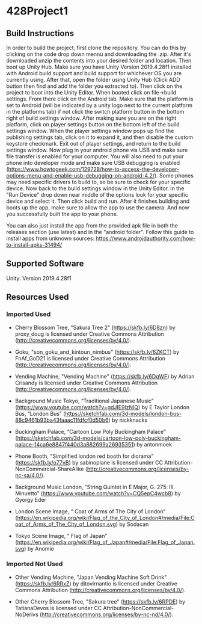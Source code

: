# 428Project1

## Build Instructions

In order to build the project, first clone the repository. You can do this by clicking on the code drop down mennu and downloading the .zip. After it's downloaded unzip the contents into your desired folder and location. Then boot up Unity Hub. Make sure you have Unity Version 2019.4.28f1 installed with Android build support and build support for whichever OS you are currently using. After that, open the folder using Unity Hub (Click ADD button then find and add the folder you extracted to). Then click on the project to boot into the Unity Editor. When booted click on file->build settings. From there click on the Android tab. Make sure that the platform is set to Android (will be indicated by a unity logo next to the current platform in the platforms tab) if not click the switch platform button in the bottom right of build settings window. After making sure you are on the right platform, click on player settings button on the bottom left of the build settings window. When the player settings window pops up find the publishing settings tab, click on it to expand it, and then disable the custom keystore checkmark. Exit out of player settings, and return to the build settings window. Now plug in your android phone via USB and make sure file transfer is enabled for your computer. You will also need to put your phone into developer mode and make sure USB debugging is enabled (https://www.howtogeek.com/129728/how-to-access-the-developer-options-menu-and-enable-usb-debugging-on-android-4.2/). Some phones may need specific drivers to build to, so be sure to check for your specific device. Now back to the build settings window in the Unity Editor. In the "Run Device" drop down near middle of the options look for your specific device and select it. Then click build and run. After it finishes building and boots up the app, make sure to allow the app to use the camera. And now you successfully built the app to your phone.

You can also just install the app from the provided apk file in both the releases section (use latest) and in the "android folder". Follow this guide to install apps from unknown sources: https://www.androidauthority.com/how-to-install-apks-31494/

## Supported Software

Unity: Version 2019.4.28f1

## Resources Used

### Imported Used

- Cherry Blossom Tree, "Sakura Tree 2" (https://skfb.ly/6D8zn) by proxy_doug is licensed under Creative Commons Attribution (http://creativecommons.org/licenses/by/4.0/).

- Goku, "son_goku_and_kintoun_nimbus" (https://skfb.ly/6ZKCT) by FnAf_GoD21 is licensed under Creative Commons Attribution (http://creativecommons.org/licenses/by/4.0/).

- Vending Machine, "Vending Machine" (https://skfb.ly/6DqWF) by Adrian Crisandy is licensed under Creative Commons Attribution (http://creativecommons.org/licenses/by/4.0/).

- Background Music Tokyo, “Traditional Japanese Music” (https://www.youtube.com/watch?v=gdJIE9lzNIQ) by E Taylor
London Bus, “London Bus” (https://sketchfab.com/3d-models/london-bus-88c9461b93ba43faaac11fdfcf0d50b6) by nickknacks

- Buckingham Palace, “Cartoon Low Poly Buckingham Palace” (https://sketchfab.com/3d-models/cartoon-low-poly-buckingham-palace-14ca6e8847f440d3a882699a26935351) by antonmoek

- Phone Booth, "Simplified london red booth for diorama" (https://skfb.ly/o77vB) by sabinoplane is licensed under CC Attribution-NonCommercial-ShareAlike (http://creativecommons.org/licenses/by-nc-sa/4.0/).

- Background Music London, “String Quintet in E Major, G. 275: III. Minuetto” (https://www.youtube.com/watch?v=CQ5epC4wcb8) by Gyorgy Eder

- London Scene Image, “ Coat of Arms of The City of London” (https://en.wikipedia.org/wiki/Flag_of_the_City_of_London#/media/File:Coat_of_Arms_of_The_City_of_London.svg) by Sodacan

- Tokyo Scene Image, “ Flag of Japan” (https://en.wikipedia.org/wiki/Flag_of_Japan#/media/File:Flag_of_Japan.svg) by Anomie

### Imported Not Used

- Other Vending Machine, "Japan Vending Machine Soft Drink" (https://skfb.ly/6RRxZ) by ditovirnantio is licensed under Creative Commons Attribution (http://creativecommons.org/licenses/by/4.0/).

- Other Cherry Blossom Tree, "Sakura tree" (https://skfb.ly/6RPDE) by TatianaDevos is licensed under CC Attribution-NonCommercial-NoDerivs (http://creativecommons.org/licenses/by-nc-nd/4.0/).
